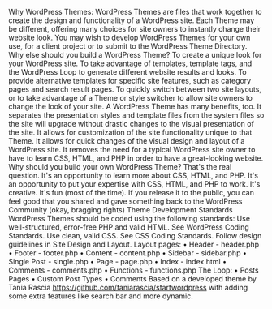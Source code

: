 Why WordPress Themes:
WordPress Themes are files that work together to create the design and functionality of a WordPress site. Each Theme may be different, offering many choices for site owners to instantly change their website look.
You may wish to develop WordPress Themes for your own use, for a client project or to submit to the WordPress Theme Directory. Why else should you build a WordPress Theme?
To create a unique look for your WordPress site. To take advantage of templates, template tags, and the WordPress Loop to generate different website results and looks. To provide alternative templates for specific site features, such as category pages and search result pages. To quickly switch between two site layouts, or to take advantage of a Theme or style switcher to allow site owners to change the look of your site. A WordPress Theme has many benefits, too.
It separates the presentation styles and template files from the system files so the site will upgrade without drastic changes to the visual presentation of the site. It allows for customization of the site functionality unique to that Theme. It allows for quick changes of the visual design and layout of a WordPress site. It removes the need for a typical WordPress site owner to have to learn CSS, HTML, and PHP in order to have a great-looking website. Why should you build your own WordPress Theme? That's the real question.
It's an opportunity to learn more about CSS, HTML, and PHP. It's an opportunity to put your expertise with CSS, HTML, and PHP to work. It's creative. It's fun (most of the time). If you release it to the public, you can feel good that you shared and gave something back to the WordPress Community (okay, bragging rights) Theme Development Standards
WordPress Themes should be coded using the following standards:
Use well-structured, error-free PHP and valid HTML. See WordPress Coding Standards. Use clean, valid CSS. See CSS Coding Standards. Follow design guidelines in Site Design and Layout.
Layout pages:
•	Header - header.php
•	Footer - footer.php 
•	Content - content.php 
•	Sidebar - sidebar.php 
•	Single Post - single.php 
•	Page - page.php 
•	Index - index.html 
•	Comments - comments.php 
•	Functions - functions.php 
The Loop: 
•	Posts Pages 
•	Custom Post Types 
•	Comments
Based on a developed theme by Tania Rascia https://github.com/taniarascia/startwordpress with adding some extra features like search bar and more dynamic.
